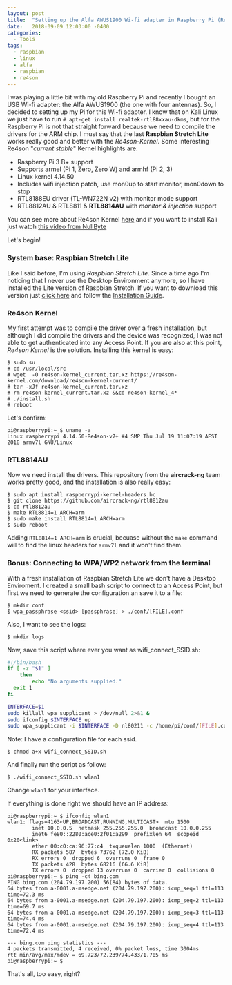 ```yaml
---
layout: post
title:  "Setting up the Alfa AWUS1900 Wi-fi adapter in Raspberry Pi (Re4son Kernel)"
date:   2018-09-09 12:03:00 -0400
categories:
  - Tools
tags:
  - raspbian
  - linux
  - alfa
  - raspbian
  - re4son
---
```


I was playing a little bit with my old Raspberry Pi and recently I bought an USB Wi-fi adapter: the Alfa AWUS1900 (the one with four antennas). So, I decided to setting up my Pi for this Wi-fi adapter. I know that on Kali Linux we just have to run `# apt-get install realtek-rtl88xxau-dkms`, but for the Raspberry Pi is not that straight forward because we need to compile the drivers for the ARM chip. I must say that the last **Raspbian Stretch Lite** works really good and better with the *Re4son-Kernel*. Some interesting Re4son "*current stable*" Kernel highlights are:

- Raspberry Pi 3 B+ support
- Supports armel (Pi 1, Zero, Zero W) and armhf (Pi 2, 3)
- Linux kernel 4.14.50
- Includes wifi injection patch, use mon0up to start monitor, mon0down to stop
- RTL8188EU driver (TL-WN722N v2) with monitor mode support
- RTL8812AU & RTL8811 & **RTL8814AU** with *monitor & injection* support

You can see more about Re4son Kernel [here](https://re4son-kernel.com/re4son-pi-kernel/) and if you want to install Kali just watch [this video from NullByte](https://www.youtube.com/watch?v=5ExWmpFnAnE)

Let's begin!

### System base: Raspbian Stretch Lite ###

Like I said before, I'm using *Raspbian Stretch Lite*. Since a time ago I'm noticing that I never use the Desktop Environment anymore, so I have installed the Lite version of Raspbian Stretch. If you want to download this version just [click here](https://www.raspberrypi.org/downloads/raspbian/) and follow the [Installation Guide](https://www.raspberrypi.org/documentation/installation/installing-images/README.md).

### Re4son Kernel ###

My first attempt was to compile the driver over a fresh installation, but although I did compile the drivers and the device was recognized, I was not able to get authenticated into any Access Point. If you are also at this point, *Re4son Kernel* is the solution. Installing this kernel is easy:

```
$ sudo su
# cd /usr/local/src
# wget  -O re4son-kernel_current.tar.xz https://re4son-kernel.com/download/re4son-kernel-current/
# tar -xJf re4son-kernel_current.tar.xz
# rm re4son-kernel_current.tar.xz &&cd re4son-kernel_4*
# ./install.sh
# reboot
```

Let's confirm:

```
pi@raspberrypi:~ $ uname -a
Linux raspberrypi 4.14.50-Re4son-v7+ #4 SMP Thu Jul 19 11:07:19 AEST 2018 armv7l GNU/Linux
```

### RTL8814AU ###

Now we need install the drivers. This repository from the **aircrack-ng** team works pretty good, and the installation is also really easy:

```
$ sudo apt install raspberrypi-kernel-headers bc
$ git clone https://github.com/aircrack-ng/rtl8812au
$ cd rtl8812au
$ make RTL8814=1 ARCH=arm
$ sudo make install RTL8814=1 ARCH=arm
$ sudo reboot
```

Adding `RTL8814=1 ARCH=arm` is crucial, becuase without the `make` command will to find the linux headers for `armv7l` and it won't find them.

### Bonus: Connecting to WPA/WP2 network from the terminal ###

With a fresh installation of Raspbian Stretch Lite we don't have a Desktop Enviroment. I created a small bash script to connect to an Access Point, but first we need to generate the configuration an save it to a file:

```
$ mkdir conf
$ wpa_passphrase <ssid> [passphrase] > ./conf/[FILE].conf
```

Also, I want to see the logs:

```
$ mkdir logs
```

Now, save this script where ever you want as wifi_connect_SSID.sh:

```bash
#!/bin/bash
if [ -z "$1" ]
    then
        echo "No arguments supplied."
  exit 1
fi

INTERFACE=$1
sudo killall wpa_supplicant > /dev/null 2>&1 &
sudo ifconfig $INTERFACE up
sudo wpa_supplicant -i $INTERFACE -D nl80211 -c /home/pi/conf/[FILE].conf >  /home/pi/logs/wifi.logs.txt 2>&1 &
```

Note: I have a configuration file for each ssid.

```
$ chmod a+x wifi_connect_SSID.sh
```

And finally run the script as follow:

```
$ ./wifi_connect_SSID.sh wlan1
```

Change `wlan1` for your interface.

If everything is done right we should have an IP address:

```
pi@raspberrypi:~ $ ifconfig wlan1
wlan1: flags=4163<UP,BROADCAST,RUNNING,MULTICAST>  mtu 1500
        inet 10.0.0.5  netmask 255.255.255.0  broadcast 10.0.0.255
        inet6 fe80::2280:ace0:2f01:a299  prefixlen 64  scopeid 0x20<link>
        ether 00:c0:ca:96:77:c4  txqueuelen 1000  (Ethernet)
        RX packets 587  bytes 73762 (72.0 KiB)
        RX errors 0  dropped 6  overruns 0  frame 0
        TX packets 428  bytes 68216 (66.6 KiB)
        TX errors 0  dropped 13 overruns 0  carrier 0  collisions 0
pi@raspberrypi:~ $ ping -c4 bing.com
PING bing.com (204.79.197.200) 56(84) bytes of data.
64 bytes from a-0001.a-msedge.net (204.79.197.200): icmp_seq=1 ttl=113 time=72.3 ms
64 bytes from a-0001.a-msedge.net (204.79.197.200): icmp_seq=2 ttl=113 time=69.7 ms
64 bytes from a-0001.a-msedge.net (204.79.197.200): icmp_seq=3 ttl=113 time=74.4 ms
64 bytes from a-0001.a-msedge.net (204.79.197.200): icmp_seq=4 ttl=113 time=72.4 ms

--- bing.com ping statistics ---
4 packets transmitted, 4 received, 0% packet loss, time 3004ms
rtt min/avg/max/mdev = 69.723/72.239/74.433/1.705 ms
pi@raspberrypi:~ $
```

That's all, too easy, right?